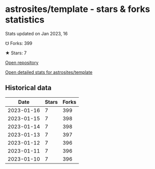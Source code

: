 # astrosites/template - stars & forks statistics

Stats updated on Jan 2023, 16

☋ Forks: 399

★ Stars: 7

[Open repository](https://github.com/astrosites/template)

[Open detailed stats for astrosites/template](https://reviewgithub.com/rep/astrosites/template)

## Historical data
| Date | Stars | Forks |
|------|-------|-------|
| 2023-01-16 | 7 | 399 | 
| 2023-01-15 | 7 | 398 | 
| 2023-01-14 | 7 | 398 | 
| 2023-01-13 | 7 | 397 | 
| 2023-01-12 | 7 | 396 | 
| 2023-01-11 | 7 | 396 | 
| 2023-01-10 | 7 | 396 | 

